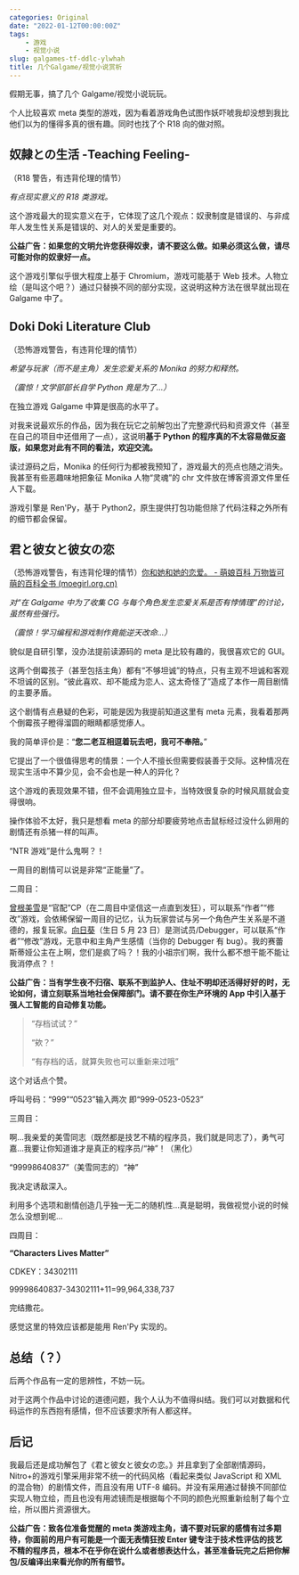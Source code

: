 ```yaml
---
categories: Original
date: "2022-01-12T00:00:00Z"
tags:
    - 游戏
    - 视觉小说
slug: galgames-tf-ddlc-ylwhah
title: 几个Galgame/视觉小说赏析
---
```


假期无事，搞了几个 Galgame/视觉小说玩玩。

个人比较喜欢 meta 类型的游戏，因为看着游戏角色试图作妖吓唬我却没想到我比他们以为的懂得多真的很有趣。同时也找了个 R18 向的做对照。

## 奴隷との生活 -Teaching Feeling-

（R18 警告，有违背伦理的情节）

_有点现实意义的 R18 类游戏。_

这个游戏最大的现实意义在于，它体现了这几个观点：奴隶制度是错误的、与非成年人发生性关系是错误的、对人的关爱是重要的。

**公益广告：如果您的文明允许您获得奴隶，请不要这么做。如果必须这么做，请尽可能对你的奴隶好一点。**

这个游戏引擎似乎很大程度上基于 Chromium，游戏可能基于 Web 技术。人物立绘（是叫这个吧？）通过只替换不同的部分实现，这说明这种方法在很早就出现在 Galgame 中了。

## Doki Doki Literature Club

（恐怖游戏警告，有违背伦理的情节）

_希望与玩家（而不是主角）发生恋爱关系的 Monika 的努力和释然。_

_（震惊！文学部部长自学 Python 竟是为了...）_

在独立游戏 Galgame 中算是很高的水平了。

对我来说最欢乐的作品，因为我在玩它之前解包出了完整源代码和资源文件（甚至在自己的项目中还借用了一点），这说明**基于 Python 的程序真的不太容易做反盗版，如果您对此有不同的看法，欢迎交流。**

读过源码之后，Monika 的任何行为都被我预知了，游戏最大的亮点也随之消失。我甚至有些恶趣味地把象征 Monika 人物“灵魂”的 chr 文件放在博客资源文件里任人下载。

游戏引擎是 Ren'Py，基于 Python2，原生提供打包功能但除了代码注释之外所有的细节都会保留。

## 君と彼女と彼女の恋

（恐怖游戏警告，有违背伦理的情节）[你和她和她的恋爱。 - 萌娘百科 万物皆可萌的百科全书 (moegirl.org.cn)](https://moegirl.uk/%E4%BD%A0%E5%92%8C%E5%A5%B9%E5%92%8C%E5%A5%B9%E7%9A%84%E6%81%8B%E7%88%B1)

_对“在 Galgame 中为了收集 CG 与每个角色发生恋爱关系是否有悖情理”的讨论，虽然有些强行。_

_（震惊！学习编程和游戏制作竟能逆天改命...）_

貌似是自研引擎，没办法提前读源码的 meta 是比较有趣的，我很喜欢它的 GUI。

这两个倒霉孩子（甚至包括主角）都有“不够坦诚”的特点，只有主观不坦诚和客观不坦诚的区别。“彼此喜欢、却不能成为恋人、这太奇怪了”造成了本作一周目剧情的主要矛盾。

这个剧情有点悬疑的色彩，可能是因为我提前知道这里有 meta 元素，我看着那两个倒霉孩子瞪得溜圆的眼睛都感觉瘆人。

我的简单评价是：“**您二老互相逗着玩去吧，我可不奉陪。**”

它提出了一个很值得思考的情景：一个人不擅长但需要假装善于交际。这种情况在现实生活中不算少见，会不会也是一种人的异化？

这个游戏的表现效果不错，但不会调用独立显卡，当特效很复杂的时候风扇就会变得很响。

操作体验不太好，我只是想看 meta 的部分却要疲劳地点击鼠标经过没什么卵用的剧情还有杀猪一样的叫声。

“NTR 游戏”是什么鬼啊？！

一周目的剧情可以说是非常“正能量”了。

二周目：

[曾根美雪](https://moegirl.uk/%E6%9B%BE%E6%A0%B9%E7%BE%8E%E9%9B%AA)是“官配”CP（在二周目中坚信这一点直到发狂），可以联系“作者”“修改”游戏，会依稀保留一周目的记忆，认为玩家尝试与另一个角色产生关系是不道德的，报复玩家。[向日葵](<https://moegirl.uk/%E5%90%91%E6%97%A5%E8%91%B5(%E4%BD%A0%E5%92%8C%E5%A5%B9%E5%92%8C%E5%A5%B9%E7%9A%84%E6%81%8B%E7%88%B1)>)（生日 5 月 23 日）是测试员/Debugger，可以联系“作者”“修改”游戏，无意中和主角产生感情（当你的 Debugger 有 bug）。我的赛蕾斯蒂娅公主在上啊，您们是疯了吗？！我的小祖宗们啊，我什么都不想干能不能让我消停点？！

**公益广告：当有学生夜不归宿、联系不到监护人、住址不明却还活得好好的时，无论如何，请立刻联系当地社会保障部门。请不要在你生产环境的 App 中引入基于强人工智能的自动修复功能。**

> “存档试试？”
>
> “欸？”
>
> “有存档的话，就算失败也可以重新来过哦”

这个对话点个赞。

呼叫号码：“999”“0523”输入两次 即“999-0523-0523”

三周目：

啊...我亲爱的美雪同志（既然都是技艺不精的程序员，我们就是同志了），勇气可嘉...我要让你知道谁才是真正的程序员/“神”！（黑化）

“99998640837”（美雪同志的）“神”

我决定诱敌深入。

利用多个选项和剧情创造几乎独一无二的随机性...真是聪明，我做视觉小说的时候怎么没想到呢...

四周目：

**“Characters Lives Matter”**

CDKEY：34302111

99998640837-34302111+11=99,964,338,737

完结撒花。

感觉这里的特效应该都是能用 Ren'Py 实现的。

## 总结（？）

后两个作品有一定的思辨性，不妨一玩。

对于这两个作品中讨论的道德问题，我个人认为不值得纠结。我们可以对数据和代码运作的东西抱有感情，但不应该要求所有人都这样。

## 后记

我最后还是成功解包了《君と彼女と彼女の恋。》并且拿到了全部剧情源码，Nitro+的游戏引擎采用非常不统一的代码风格（看起来类似 JavaScript 和 XML 的混合物）的剧情文件，而且没有用 UTF-8 编码。并没有采用通过替换不同部位实现人物立绘，而且也没有用滤镜而是根据每个不同的颜色光照重新绘制了每个立绘，所以图片资源很大。

**公益广告：致各位准备觉醒的 meta 类游戏主角，请不要对玩家的感情有过多期待，你面前的用户有可能是一个面无表情狂按 Enter 键专注于技术性评估的技艺不精的程序员，根本不在乎你在说什么或者想表达什么，甚至准备玩完之后把你解包/反编译出来看光你的所有细节。**

